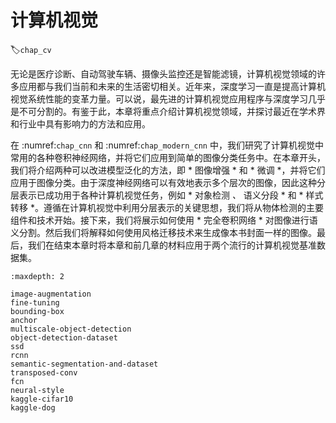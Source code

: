 # 计算机视觉
:label:`chap_cv`

无论是医疗诊断、自动驾驶车辆、摄像头监控还是智能滤镜，计算机视觉领域的许多应用都与我们当前和未来的生活密切相关。近年来，深度学习一直是提高计算机视觉系统性能的变革力量。可以说，最先进的计算机视觉应用程序与深度学习几乎是不可分割的。有鉴于此，本章将重点介绍计算机视觉领域，并探讨最近在学术界和行业中具有影响力的方法和应用。 

在 :numref:`chap_cnn` 和 :numref:`chap_modern_cnn` 中，我们研究了计算机视觉中常用的各种卷积神经网络，并将它们应用到简单的图像分类任务中。在本章开头，我们将介绍两种可以改进模型泛化的方法，即 * 图像增强 * 和 * 微调 *，并将它们应用于图像分类。由于深度神经网络可以有效地表示多个层次的图像，因此这种分层表示已成功用于各种计算机视觉任务，例如 * 对象检测 *、* 语义分段 * 和 * 样式转移 *。遵循在计算机视觉中利用分层表示的关键思想，我们将从物体检测的主要组件和技术开始。接下来，我们将展示如何使用 * 完全卷积网络 * 对图像进行语义分割。然后我们将解释如何使用风格迁移技术来生成像本书封面一样的图像。最后，我们在结束本章时将本章和前几章的材料应用于两个流行的计算机视觉基准数据集。

```toc
:maxdepth: 2

image-augmentation
fine-tuning
bounding-box
anchor
multiscale-object-detection
object-detection-dataset
ssd
rcnn
semantic-segmentation-and-dataset
transposed-conv
fcn
neural-style
kaggle-cifar10
kaggle-dog
```
